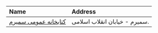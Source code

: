 | Name                            | Address                       |
|:--------------------------------|:------------------------------|
| [كتابخانه عمومی سمیرم](http://) | سميرم - خیابان انقلاب اسلامی. |